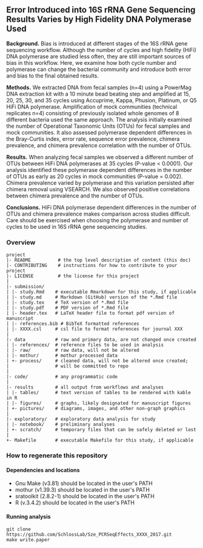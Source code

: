 ## Error Introduced into 16S rRNA Gene Sequencing Results Varies by High Fidelity DNA Polymerase Used

**Background.** Bias is introduced at different stages of the 16S rRNA gene sequencing workflow. Although the number of cycles and high fidelity (HiFi) DNA polymerase are studied less often, they are still important sources of bias in this workflow. Here, we examine how both cycle number and polymerase can change the bacterial community and introduce both error and bias to the final obtained results.


**Methods.** We extracted DNA from fecal samples (n=4) using a PowerMag DNA extraction kit with a 10 minute bead beating step and amplified at 15, 20, 25, 30, and 35 cycles using Accuprime, Kappa, Phusion, Platinum, or Q5 HiFi DNA polymerase. Amplification of mock communities (technical replicates n=4) consisting of previously isolated whole genomes of 8 different bacteria used the same approach. The analysis initially examined the number of Operational Taxonomic Units (OTUs) for fecal samples and mock communities. It also assessed polymerase dependent differences in the Bray-Curtis index, error rate, sequence error prevalence, chimera prevalence, and chimera prevalence correlation with the number of OTUs.



**Results.** When analyzing fecal samples we observed a different number of OTUs between HiFi
DNA polymerases at 35 cycles (P-value < 0.0001). Our analysis identified these polymerase
dependent differences in the number of OTUs as early as 20 cycles in mock communities (P-value
= 0.002). Chimera prevalence varied by polymerase and this variation persisted after chimera
removal using VSEARCH. We also observed positive correlations between chimera prevalence
and the number of OTUs.



**Conclusions.** HiFi DNA polymerase dependent differences in the number of OTUs and chimera
prevalence makes comparison across studies difficult. Care should be exercised when choosing
the polymerase and number of cycles to be used in 16S rRNA gene sequencing studies.




### Overview

	project
	|- README          # the top level description of content (this doc)
	|- CONTRIBUTING    # instructions for how to contribute to your project
	|- LICENSE         # the license for this project
	|
	|- submission/
	| |- study.Rmd    # executable Rmarkdown for this study, if applicable
	| |- study.md     # Markdown (GitHub) version of the *.Rmd file
	| |- study.tex    # TeX version of *.Rmd file
	| |- study.pdf    # PDF version of *.Rmd file
	| |- header.tex   # LaTeX header file to format pdf version of manuscript
	| |- references.bib # BibTeX formatted references
	| |- XXXX.csl     # csl file to format references for journal XXX
	|
	|- data           # raw and primary data, are not changed once created
	| |- references/  # reference files to be used in analysis
	| |- raw/         # raw data, will not be altered
	| |- mothur/      # mothur processed data
	| +- process/     # cleaned data, will not be altered once created;
	|                 # will be committed to repo
	|
	|- code/          # any programmatic code
	|
	|- results        # all output from workflows and analyses
	| |- tables/      # text version of tables to be rendered with kable in R
	| |- figures/     # graphs, likely designated for manuscript figures
	| +- pictures/    # diagrams, images, and other non-graph graphics
	|
	|- exploratory/   # exploratory data analysis for study
	| |- notebook/    # preliminary analyses
	| +- scratch/     # temporary files that can be safely deleted or lost
	|
	+- Makefile       # executable Makefile for this study, if applicable


### How to regenerate this repository

#### Dependencies and locations
* Gnu Make (v3.81) should be located in the user's PATH
* mothur (v1.39.3) should be located in the user's PATH
* sratoolkit (2.8.2-1) should be located in the user's PATH
* R (v.3.4.2) should be located in the user's PATH


#### Running analysis

```
git clone https://github.com/SchlossLab/Sze_PCRSeqEffects_XXXX_2017.git
make write.paper
```
